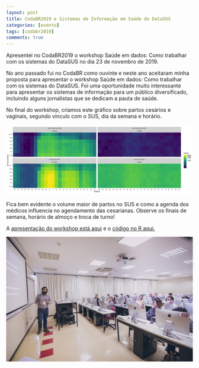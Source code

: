 ```yaml
---
layout: post
title: CodaBR2019 e Sistemas de Informação em Saúde do DataSUS
categories: [evento]
tags: [codabr2019]
comments: true
---
```


Apresentei no CodaBR2019 o workshop Saúde em dados: Como trabalhar com os sistemas do DataSUS no dia 23 de novembro de 2019.

<!--more-->

No ano passado fui no CodaBR como ouvinte e neste ano aceitaram minha proposta para apresentar o workshop Saúde em dados: Como trabalhar com os sistemas do DataSUS. Foi uma oportunidade muito interessante para apresentar os sistemas de informação para um público diversificado, incluindo alguns jornalistas que se dedicam a pauta de saúde.

No final do workshop, criamos este gráfico sobre partos cesários e vaginais, segundo vinculo com o SUS, dia da semana e horário.

![Partos](/img/graf_codabr2019.png)

Fica bem evidente o volume maior de partos no SUS e como a agenda dos médicos influencia no agendamento das cesarianas. Observe os finais de semana, horário de almoço e troca de turno!

A [apresentação do workshop está aqui](http://bit.ly/2s8zDzD) e o [código no R aqui.](http://bit.ly/35qOBzl)

![Turma no CodaBR 2019](/img/foto_codabr2019.jpg)


